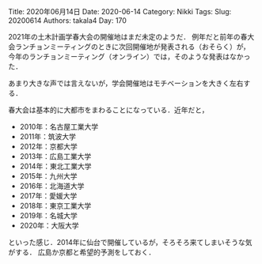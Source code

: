 ﻿Title: 2020年06月14日
Date: 2020-06-14
Category: Nikki
Tags: 
Slug: 20200614
Authors: takala4
Day: 170




2021年の土木計画学春大会の開催地はまだ未定のようだ．
例年だと前年の春大会ランチョンミーティングのときに次回開催地が発表される（おそらく）が，
今年のランチョンミーティング（オンライン）では，そのような発表はなかった．


あまり大きな声では言えないが，学会開催地はモチベーションを大きく左右する．


春大会は基本的に大都市をまわることになっている．近年だと，


* 2010年：名古屋工業大学
* 2011年：筑波大学
* 2012年：京都大学
* 2013年：広島工業大学
* 2014年：東北工業大学
* 2015年：九州大学
* 2016年：北海道大学
* 2017年：愛媛大学
* 2018年：東京工業大学
* 2019年：名城大学
* 2020年：大阪大学


といった感じ．2014年に仙台で開催しているが，そろそろ来てしまいそうな気がする．
広島か京都と希望的予測をしておく．